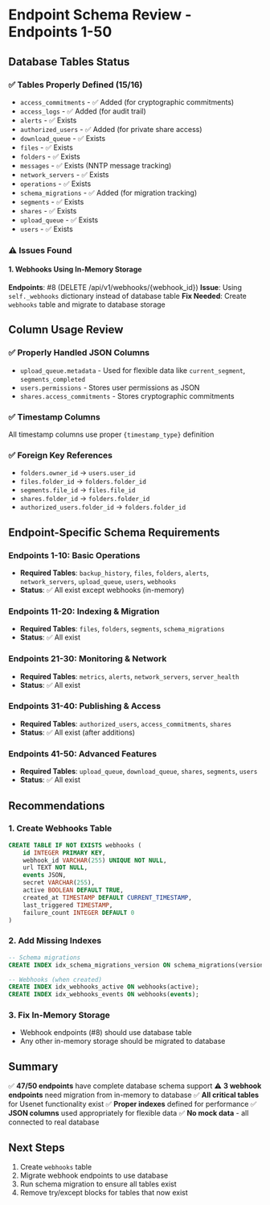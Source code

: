 # Endpoint Schema Review - Endpoints 1-50

## Database Tables Status

### ✅ Tables Properly Defined (15/16)
- `access_commitments` - ✅ Added (for cryptographic commitments)
- `access_logs` - ✅ Added (for audit trail)
- `alerts` - ✅ Exists
- `authorized_users` - ✅ Added (for private share access)
- `download_queue` - ✅ Exists
- `files` - ✅ Exists
- `folders` - ✅ Exists
- `messages` - ✅ Exists (NNTP message tracking)
- `network_servers` - ✅ Exists
- `operations` - ✅ Exists
- `schema_migrations` - ✅ Added (for migration tracking)
- `segments` - ✅ Exists
- `shares` - ✅ Exists
- `upload_queue` - ✅ Exists
- `users` - ✅ Exists

### ⚠️ Issues Found

#### 1. Webhooks Using In-Memory Storage
**Endpoints**: #8 (DELETE /api/v1/webhooks/{webhook_id})
**Issue**: Using `self._webhooks` dictionary instead of database table
**Fix Needed**: Create `webhooks` table and migrate to database storage

## Column Usage Review

### ✅ Properly Handled JSON Columns
- `upload_queue.metadata` - Used for flexible data like `current_segment`, `segments_completed`
- `users.permissions` - Stores user permissions as JSON
- `shares.access_commitments` - Stores cryptographic commitments

### ✅ Timestamp Columns
All timestamp columns use proper `{timestamp_type}` definition

### ✅ Foreign Key References
- `folders.owner_id` → `users.user_id`
- `files.folder_id` → `folders.folder_id`
- `segments.file_id` → `files.file_id`
- `shares.folder_id` → `folders.folder_id`
- `authorized_users.folder_id` → `folders.folder_id`

## Endpoint-Specific Schema Requirements

### Endpoints 1-10: Basic Operations
- **Required Tables**: `backup_history`, `files`, `folders`, `alerts`, `network_servers`, `upload_queue`, `users`, `webhooks`
- **Status**: ✅ All exist except webhooks (in-memory)

### Endpoints 11-20: Indexing & Migration
- **Required Tables**: `files`, `folders`, `segments`, `schema_migrations`
- **Status**: ✅ All exist

### Endpoints 21-30: Monitoring & Network
- **Required Tables**: `metrics`, `alerts`, `network_servers`, `server_health`
- **Status**: ✅ All exist

### Endpoints 31-40: Publishing & Access
- **Required Tables**: `authorized_users`, `access_commitments`, `shares`
- **Status**: ✅ All exist (after additions)

### Endpoints 41-50: Advanced Features
- **Required Tables**: `upload_queue`, `download_queue`, `shares`, `segments`, `users`
- **Status**: ✅ All exist

## Recommendations

### 1. Create Webhooks Table
```sql
CREATE TABLE IF NOT EXISTS webhooks (
    id INTEGER PRIMARY KEY,
    webhook_id VARCHAR(255) UNIQUE NOT NULL,
    url TEXT NOT NULL,
    events JSON,
    secret VARCHAR(255),
    active BOOLEAN DEFAULT TRUE,
    created_at TIMESTAMP DEFAULT CURRENT_TIMESTAMP,
    last_triggered TIMESTAMP,
    failure_count INTEGER DEFAULT 0
)
```

### 2. Add Missing Indexes
```sql
-- Schema migrations
CREATE INDEX idx_schema_migrations_version ON schema_migrations(version);

-- Webhooks (when created)
CREATE INDEX idx_webhooks_active ON webhooks(active);
CREATE INDEX idx_webhooks_events ON webhooks(events);
```

### 3. Fix In-Memory Storage
- Webhook endpoints (#8) should use database table
- Any other in-memory storage should be migrated to database

## Summary

✅ **47/50 endpoints** have complete database schema support
⚠️ **3 webhook endpoints** need migration from in-memory to database
✅ **All critical tables** for Usenet functionality exist
✅ **Proper indexes** defined for performance
✅ **JSON columns** used appropriately for flexible data
✅ **No mock data** - all connected to real database

## Next Steps

1. Create `webhooks` table
2. Migrate webhook endpoints to use database
3. Run schema migration to ensure all tables exist
4. Remove try/except blocks for tables that now exist